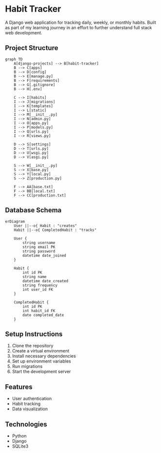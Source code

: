 # Habit Tracker

A Django web application for tracking daily, weekly, or monthly habits. Built as part of my learning journey in an effort to further understand full stack web development.

## Project Structure
```mermaid
graph TD
    A[django-projects] --> B[habit-tracker]
    B --> C[apps]
    B --> D[config]
    B --> E[manage.py]
    B --> F[requirements]
    B --> G[.gitignore]
    B --> H[.env]
    
    C --> I[habits]
    I --> J[migrations]
    I --> K[templates]
    I --> L[static]
    I --> M[__init__.py]
    I --> N[admin.py]
    I --> O[apps.py]
    I --> P[models.py]
    I --> Q[urls.py]
    I --> R[views.py]
    
    D --> S[settings]
    D --> T[urls.py]
    D --> U[wsgi.py]
    D --> V[asgi.py]
    
    S --> W[__init__.py]
    S --> X[base.py]
    S --> Y[local.py]
    S --> Z[production.py]
    
    F --> AA[base.txt]
    F --> BB[local.txt]
    F --> CC[production.txt]
```

## Database Schema
```mermaid
erDiagram
    User ||--o{ Habit : "creates"
    Habit ||--o{ CompletedHabit : "tracks"

    User {
        string username
        string email PK
        string password
        datetime date_joined
    }

    Habit {
        int id PK
        string name
        datetime date_created
        string frequency
        int user_id FK
    }

    CompletedHabit {
        int id PK
        int habit_id FK
        date completed_date
    }
```


## Setup Instructions
1. Clone the repository
2. Create a virtual environment
3. Install necessary dependencies
4. Set up environment variables
5. Run migrations
6. Start the development server

## Features
- User authentication
- Habit tracking
- Data visualization

## Technologies
- Python
- Django
- SQLite3
